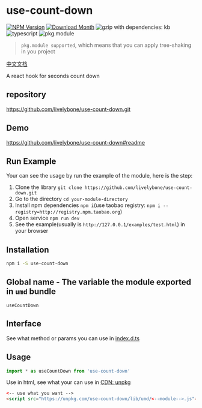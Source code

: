 # use-count-down
[![NPM Version](http://img.shields.io/npm/v/use-count-down.svg?style=flat-square)](https://www.npmjs.com/package/use-count-down)
[![Download Month](http://img.shields.io/npm/dm/use-count-down.svg?style=flat-square)](https://www.npmjs.com/package/use-count-down)
![gzip with dependencies: kb](https://img.shields.io/badge/gzip--with--dependencies-kb-brightgreen.svg "gzip with dependencies: kb")
![typescript](https://img.shields.io/badge/typescript-supported-blue.svg "typescript")
![pkg.module](https://img.shields.io/badge/pkg.module-supported-blue.svg "pkg.module")

> `pkg.module supported`, which means that you can apply tree-shaking in you project

[中文文档](./README-CN.md)

A react hook for seconds count down

## repository
https://github.com/livelybone/use-count-down.git

## Demo
https://github.com/livelybone/use-count-down#readme

## Run Example
Your can see the usage by run the example of the module, here is the step:

1. Clone the library `git clone https://github.com/livelybone/use-count-down.git`
2. Go to the directory `cd your-module-directory`
3. Install npm dependencies `npm i`(use taobao registry: `npm i --registry=http://registry.npm.taobao.org`)
4. Open service `npm run dev`
5. See the example(usually is `http://127.0.0.1/examples/test.html`) in your browser

## Installation
```bash
npm i -S use-count-down
```

## Global name - The variable the module exported in `umd` bundle
`useCountDown`

## Interface
See what method or params you can use in [index.d.ts](./index.d.ts)

## Usage
```js
import * as useCountDown from 'use-count-down'
```

Use in html, see what your can use in [CDN: unpkg](https://unpkg.com/use-count-down/lib/umd/)
```html
<-- use what you want -->
<script src="https://unpkg.com/use-count-down/lib/umd/<--module-->.js"></script>
```
